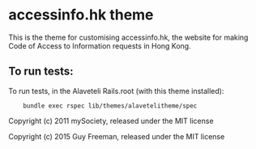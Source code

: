 accessinfo.hk theme
==============

This is the theme for customising accessinfo.hk, the website for making Code of Access to Information requests in Hong Kong.

## To run tests:

To run tests, in the Alaveteli Rails.root (with this theme installed):

        bundle exec rspec lib/themes/alavetelitheme/spec


Copyright (c) 2011 mySociety, released under the MIT license

Copyright (c) 2015 Guy Freeman, released under the MIT license
